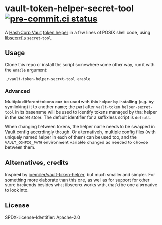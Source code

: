 # vault-token-helper-secret-tool [![pre-commit.ci status](https://results.pre-commit.ci/badge/github/scop/vault-token-helper-secret-tool/main.svg)](https://results.pre-commit.ci/latest/github/scop/vault-token-helper-secret-tool/main)

A [HashiCorp Vault](https://www.vaultproject.io/) [token
helper](https://www.vaultproject.io/docs/commands/token-helper) in a
few lines of POSIX shell code, using
[libsecret's](https://wiki.gnome.org/Projects/Libsecret)
`secret-tool`.

## Usage

Clone this repo or install the script somewhere some other way, run it
with the `enable` argument:

```shell
./vault-token-helper-secret-tool enable
```

### Advanced

Multiple different tokens can be used with this helper by installing
(e.g. by symlinking) it to another name; the part after
`vault-token-helper-secret-tool` in its basename will be used to
identify tokens managed by that helper in the secret store. The
default identifier for a suffixless script is `default`.

When changing between tokens, the helper name needs to be swapped in
Vault config accordingly though. Or alternatively, multiple config
files (with uniquely named helper in each of them) can be used too,
and the `VAULT_CONFIG_PATH` environment variable changed as needed to
choose between them.

## Alternatives, credits

Inspired by
[joemiller/vault-token-helper](https://github.com/joemiller/vault-token-helper),
but much smaller and simpler. For something more elaborate than this
one, as well as for support for other store backends besides what
libsecret works with, that'd be one alternative to look into.

## License

SPDX-License-Identifier: Apache-2.0
